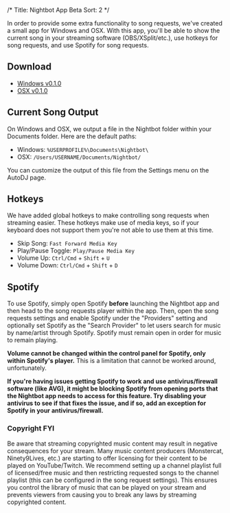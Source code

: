 /*
Title: Nightbot App Beta
Sort: 2
*/

In order to provide some extra functionality to song requests, we've created a small app for Windows and OSX. With this app, you'll be able to show the current song in your streaming software (OBS/XSplit/etc.), use hotkeys for song requests, and use Spotify for song requests.

## Download

* [Windows v0.1.0](https://beta.nightbot.tv/dl/nightbot_v0.1.0_win.exe)
* [OSX v0.1.0](https://beta.nightbot.tv/dl/nightbot_v0.1.0_osx.zip)

## Current Song Output

On Windows and OSX, we output a file in the Nightbot folder within your Documents folder. Here are the default paths:

* Windows: `%USERPROFILE%\Documents\Nightbot\`
* OSX: `/Users/USERNAME/Documents/Nightbot/`

You can customize the output of this file from the Settings menu on the AutoDJ page.

## Hotkeys

We have added global hotkeys to make controlling song requests when streaming easier. These hotkeys make use of media keys, so if your keyboard does not support them you're not able to use them at this time.

* Skip Song: `Fast Forward Media Key`
* Play/Pause Toggle: `Play/Pause Media Key`
* Volume Up: `Ctrl/Cmd` + `Shift` + `U`
* Volume Down: `Ctrl/Cmd` + `Shift` + `D`

## Spotify

To use Spotify, simply open Spotify **before** launching the Nightbot app and then head to the song requests player within the app. Then, open the song requests settings and enable Spotify under the "Providers" setting and optionally set Spotify as the "Search Provider" to let users search for music by name/artist through Spotify. Spotify must remain open in order for music to remain playing.

**Volume cannot be changed within the control panel for Spotify, only within Spotify's player.** This is a limitation that cannot be worked around, unfortunately.

**If you're having issues getting Spotify to work and use antivirus/firewall software (like AVG), it might be blocking Spotify from opening ports that the Nightbot app needs to access for this feature. Try disabling your antivirus to see if that fixes the issue, and if so, add an exception for Spotify in your antivirus/firewall.**

### Copyright FYI

Be aware that streaming copyrighted music content may result in negative consequences for your stream. Many music content producers (Monstercat, Ninety9Lives, etc.) are starting to offer licensing for their content to be played on YouTube/Twitch. We recommend setting up a channel playlist full of licensed/free music and then restricting requested songs to the channel playlist (this can be configured in the song request settings). This ensures you control the library of music that can be played on your stream and prevents viewers from causing you to break any laws by streaming copyrighted content.
